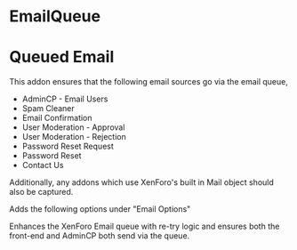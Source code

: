 # EmailQueue

# Queued Email

This addon ensures that the following email sources go via the email queue,
- AdminCP - Email Users
- Spam Cleaner
- Email Confirmation
- User Moderation - Approval
- User Moderation - Rejection
- Password Reset Request
- Password Reset
- Contact Us

Additionally, any addons which use XenForo's built in Mail object should also be captured.

Adds the following options under "Email Options"
 
Enhances the XenForo Email queue with re-try logic and ensures both the front-end and AdminCP both send via the queue.

